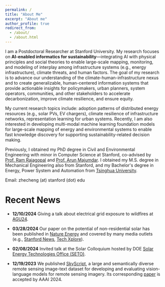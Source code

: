 ```yaml
---
permalink: /
title: "About Me"
excerpt: "About me"
author_profile: true
redirect_from: 
  - /about/
  - /about.html
---
```


I am a Postdoctoral Researcher at Stanford University. 
My research focuses on **AI-enabled informatics for sustainability**—integrating AI with physical principles and social theories to enable large-scale mapping, monitoring, and modeling of interplay among infrastructure systems (e.g., energy infrastructure), climate threats, and human factors. The goal of my research is to advance our understanding of the climate-human-infrastructure nexus and to create generalizable, human-centered information systems that provide actionable insights for policymakers, urban planners, system operators, communities, and other stakeholders to accelerate decarbonization, improve climate resilience, and ensure equity.

My current research topics include: adoption patterns of distributed energy resources (e.g., solar PVs, EV chargers), climate resilience of infrastructure networks, representation learning for urban systems.
Recently, I am also interested in developing multi-modal machine learning foundation models for large-scale mapping of energy and environmental systems to enable fast knowledge discovery for supporting sustainability-related decision making.

<!-- My research aims to **transform raw pixels into actionable insights** to support **equitable mitigation and adaptation of climate change**. 
Specifically, I develop machine learning models for multi-modal geospatial data (e.g., remote sensing images, geo-tagged text) to understand *"what is going on?"* especially in developing countries and disadvantaged communities. I further leverage these observations to inform *"what can we do?"* (e.g., policy making). 
My main application areas include: (1) the adoption of renewable energy (e.g., solar PVs); (2) the resilience of infrastructure (e.g., electrical grids) to climate-induced extreme events. 
My current technical interests include multi-modal learning and foundation models for geospatial data. -->

Previously, I obtained my PhD degree in Civil and Environmental Engineering with minor in Computer Science at Stanford, co-advised by [Prof. Ram Rajagopal](https://profiles.stanford.edu/ram-rajagopal) and [Prof. Arun Majumdar](https://profiles.stanford.edu/arun-majumdar). I obtained my M.S. degree in Mechanical Engineering also from Stanford, and my Bachelor's degree in Energy, Power System and Automation from [Tsinghua University](https://www.tsinghua.edu.cn/en/). 

Email: zhecheng (at) stanford (dot) edu


Recent News 
======

* **12/10/2024** Giving a talk about electrical grid exposure to wildfires at [AGU24](https://www.agu.org/annual-meeting/schedule).

* **03/28/2024** Our paper on the potential of non-residential solar has been published in [Nature Energy](https://www.nature.com/articles/s41560-024-01485-y) and covered by many media outlets (e.g., [Stanford News](https://news.stanford.edu/2024/03/28/solar-potential-businesses-low-income-areas/), [Tech Xplore](https://techxplore.com/news/2024-03-factory-warehouse-rooftops-untapped-opportunity.html)).


* **02/08/2024** Invited talk at the Solar Colloquium hosted by DOE [Solar Energy Technologies Office (SETO)](https://www.energy.gov/eere/solar/solar-energy-technologies-office).

* **12/19/2023** We published [SkyScript](https://github.com/wangzhecheng/SkyScript), a large and semantically diverse remote sensing image-text dataset for developing and evaluating vision-language models for remote sensing imagery. Its corresponding [paper](https://arxiv.org/abs/2312.12856) is accepted by AAAI 2024.

<!--* * **11/08/2023** Invited talk "From Raw Pixels to Actionable Insights" at [Swissnex](https://swissnex.org/).-->

<!--* * **11/01/2023** Presented the research outcomes of our DOE-funded project at the DOE workshop: solar applications of AI/ML, hosted by the DOE Solar Energy Technologies Office (SETO).-->

<!--* **10/18/2023** Presented research on AI for tackling climate change to Mr. Bill Gates and the Breakthrough Energy leadership.-->

<!--* **10/11/2023** Invited to visit PG&E and give a talk.-->

<!--* **08/31/2023** Gave a talk at the webinar ["Sharing the Cost of Wildfire Resilience"](https://events.stanford.edu/event/Cost_of_Wildfire_Resilience).-->

<!--* **08/17/2023** Our paper on fine-grained distribution grid mapping has been published in [Nature Communications](https://www.nature.com/articles/s41467-023-39647-3).-->

<!--* **08/07/2023** Our paper on improving grid resilience to wildfires has been published in [Nature Energy](https://www.nature.com/articles/s41560-023-01306-8) (featured as cover) and covered by many media outlets (e.g., [Stanford News](https://news.stanford.edu/2023/08/07/resilient-power-grids/), [The Hill](https://thehill.com/policy/equilibrium-sustainability/4141541-california-undergrounding-approach-leaves-lower-income-populations-disadvantaged/)).-->




